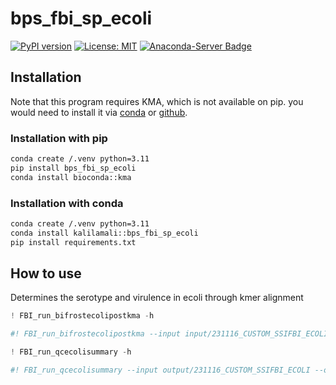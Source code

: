 # bps_fbi_sp_ecoli


<!-- WARNING: THIS FILE WAS AUTOGENERATED! DO NOT EDIT! -->

[![PyPI
version](https://badge.fury.io/py/bps-fbi-sp-ecoli.svg)](https://badge.fury.io/py/bps-fbi-sp-ecoli)
[![License:
MIT](https://img.shields.io/badge/License-MIT-yellow.svg)](https://opensource.org/licenses/MIT)
[![Anaconda-Server
Badge](https://anaconda.org/kalilamali/bps_fbi_sp_ecoli/badges/version.svg)](https://anaconda.org/kalilamali/bps_fbi_sp_ecoli)

## Installation

Note that this program requires KMA, which is not available on pip. you
would need to install it via [conda](https://anaconda.org/bioconda/kma)
or [github](https://bitbucket.org/genomicepidemiology/kma/src/master/).

### Installation with pip

``` sh
conda create /.venv python=3.11
pip install bps_fbi_sp_ecoli
conda install bioconda::kma
```

### Installation with conda

``` sh
conda create /.venv python=3.11
conda install kalilamali::bps_fbi_sp_ecoli
pip install requirements.txt
```

## How to use

Determines the serotype and virulence in ecoli through kmer alignment

``` python
! FBI_run_bifrostecolipostkma -h
```

``` python
#! FBI_run_bifrostecolipostkma --input input/231116_CUSTOM_SSIFBI_ECOLI --sample_sheet sample_sheet.xlsx --output output --db_path input/db/ecoligenes --execute
```

``` python
! FBI_run_qcecolisummary -h
```

``` python
#! FBI_run_qcecolisummary --input output/231116_CUSTOM_SSIFBI_ECOLI --output output --execute
```
